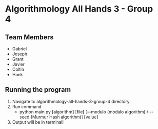# Algorithmology All Hands 3 - Group 4

## Team Members

- Gabriel
- Joseph
- Grant
- Javier
- Coltin
- Hank

## Running the program

1. Navigate to algorithmology-all-hands-3-group-4 directory.
2. Run command
    - python main.py [algorithm] [file] [--modulo (modulo algorithm) / --seed (Murmur Hash algorithm)] [value]
3. Output will be in terminal!
